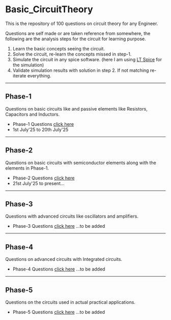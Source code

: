 # Basic_CircuitTheory
This is the repository of 100 questions on circuit theory for any Engineer.

Questions are self made or are taken reference from somewhere, the following are the analysis steps for the circuit for learning purpose.
1. Learn the basic concepts seeing the circuit.
2. Solve the circuit, re-learn the concepts missed in step-1.
3. Simulate the circuit in any spice software. (here I am using [LT Spice](https://www.analog.com/en/resources/design-tools-and-calculators/ltspice-simulator.html) for the simulation)
4. Validate simulation results with solution in step 2. If not matching re-iterate everything.

----------
## Phase-1
Questions on basic circuits like and passive elements like Resistors, Capacitors and Inductors.
- Phase-1 Questions [click here](/phase-1.md)
- 1st July'25 to 20th July'25

----------
## Phase-2
Questions on basic circuits with semiconductor elements along with the elements in Phase-1.
- Phase-2 Questions [click here](/phase-2.md)
- 21st July'25 to present...

----------
## Phase-3
Questions with advanced circuits like oscillators and amplifiers.
- Phase-3 Questions [click here](/phase-3.md) ...to be added

----------
## Phase-4
Questions on advanced circuits with Integrated circuits.
- Phase-4 Questions [click here](/phase-4.md) ...to be added

----------
## Phase-5
Questions on the circuits used in actual practical applications.
- Phase-5 Questions [click here](/phase-5.md) ...to be added
